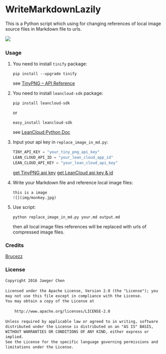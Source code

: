 # WriteMarkdownLazily

This is a Python script which using for changing references of local image source files in Markdown file to urls.

![](http://ac-QYgvX1CC.clouddn.com/04d2ff5eadd5717d.jpg)

### Usage
1. You need to install `tinify` package:
	
	~~~
	pip install --upgrade tinify
	~~~
	see [TinyPNG – API Reference](https://tinypng.com/developers/reference/python)
	
2. You need to install `leancloud-sdk` package:
	
	~~~
	pip install leancloud-sdk
	~~~
	or
	
	~~~
	easy_install leancloud-sdk
	~~~
	see [LeanCloud Python Doc](https://leancloud.cn/docs/python_guide.html#兼容性)

3. Input your api key in `replace_image_in_md.py`:
	
	~~~Python
	TINY_API_KEY = "your_tiny_png_api_key"
	LEAN_CLOUD_API_ID = "your_lean_cloud_app_id"
	LEAN_CLOUD_API_KEY = "your_lean_cloud_api_key"
	~~~
	[get TinyPNG api key](https://tinypng.com/developers)
	[get LeanCloud api key & id](https://leancloud.cn/)
	
	
4. Write your Markdown file and reference local image files:
	
	~~~
	this is a image 
	![](img/monkey.jpg)
	~~~

5. Use script:
	
	~~~
	python replace_image_in_md.py your.md output.md
	~~~
	
	then all local image files references will be replaced with urls of compressed image files.

	
### Credits
[Brucezz](https://github.com/brucezz)
	
### License

	Copyright 2016 Jaeger Chen

	Licensed under the Apache License, Version 2.0 (the "License");	you may not use this file except in compliance with the License.
	You may obtain a copy of the License at
	
		http://www.apache.org/licenses/LICENSE-2.0

	Unless required by applicable law or agreed to in writing, software
	distributed under the License is distributed on an "AS IS" BASIS,
	WITHOUT WARRANTIES OR CONDITIONS OF ANY KIND, either express or implied.
	See the License for the specific language governing permissions and
	limitations under the License.

	
	
	 
		


